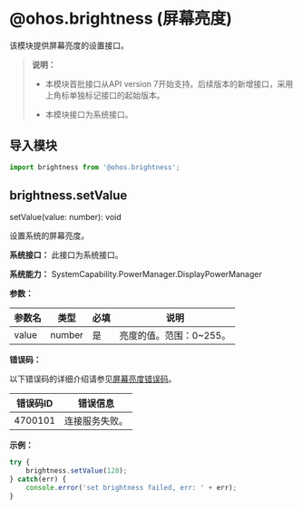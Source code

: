 # @ohos.brightness (屏幕亮度)

该模块提供屏幕亮度的设置接口。

> **说明：**
>
> - 本模块首批接口从API version 7开始支持。后续版本的新增接口，采用上角标单独标记接口的起始版本。
>
> - 本模块接口为系统接口。

## 导入模块

```js
import brightness from '@ohos.brightness';
```

## brightness.setValue

setValue(value: number): void

设置系统的屏幕亮度。

**系统接口：** 此接口为系统接口。

**系统能力：** SystemCapability.PowerManager.DisplayPowerManager

**参数：**

| 参数名 | 类型   | 必填 | 说明                    |
| ------ | ------ | ---- | ----------------------- |
| value  | number | 是   | 亮度的值。范围：0~255。 |

**错误码：**

以下错误码的详细介绍请参见[屏幕亮度错误码](../errorcodes/errorcode-brightness.md)。

| 错误码ID   | 错误信息    |
|---------|---------|
| 4700101 | 连接服务失败。 |

**示例：**

```js
try {
    brightness.setValue(128);
} catch(err) {
    console.error('set brightness failed, err: ' + err);
}
```
